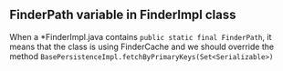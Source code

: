 ## **FinderPath variable in FinderImpl class** ##

When a *FinderImpl.java contains ```public static final FinderPath```,
it means that the class is using FinderCache and we should override the method
```BasePersistenceImpl.fetchByPrimaryKeys(Set<Serializable>)```
